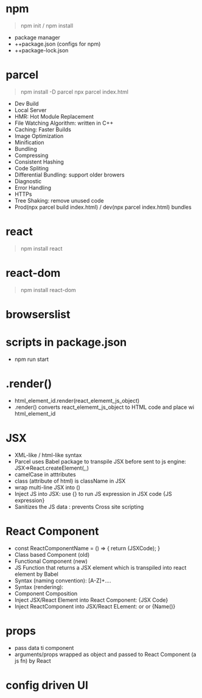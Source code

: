 # npm

> npm init / npm install

- package manager
- ++package.json (configs for npm)
- ++package-lock.json

# parcel

> npm install -D parcel
> npx parcel index.html

- Dev Build
- Local Server
- HMR: Hot Module Replacement
- File Watching Algorithm: written in C++
- Caching: Faster Builds
- Image Optimization
- Minification
- Bundling
- Compressing
- Consistent Hashing
- Code Spliting
- Differential Bundling: support older browers
- Diagnostic
- Error Handling
- HTTPs
- Tree Shaking: remove unused code
- Prod(npx parcel build index.html) / dev(npx parcel index.html) bundles

# react

> npm install react

# react-dom

> npm install react-dom

# browserslist

# scripts in package.json

- npm run start

# .render()

- html_element_id.render(react_elememt_js_object)
- .render() converts react_elememt_js_object to HTML code and place wi html_element_id

# JSX

- XML-like / html-like syntax
- Parcel uses Babel package to transpile JSX before sent to js engine: JSX=>React.createElement(,,)
- camelCase in atttributes
- class (attribute of html) is className in JSX
- wrap multi-line JSX into ()
- Inject JS into JSX: use {} to run JS expression in JSX code {JS expression}
- Sanitizes the JS data : prevents Cross site scripting

# React Component

- const ReactComponentName = () => { return (JSXCode); }
- Class based Component (old)
- Functional Component (new)
- JS Function that returns a JSX element which is transpiled into react element by Babel
- Syntax (naming convention): [A-Z]+....
- Syntax (rendering): <Name/>
- Component Composition
- Inject JSX/React Element into React Component: {JSX Code}
- Inject ReactComponent into JSX/React ELement: <Name/> or <Name></Name> or {Name()}

# props

- pass data ti component
- arguments/props wrapped as object and passed to React Component (a js fn) by React

# config driven UI

